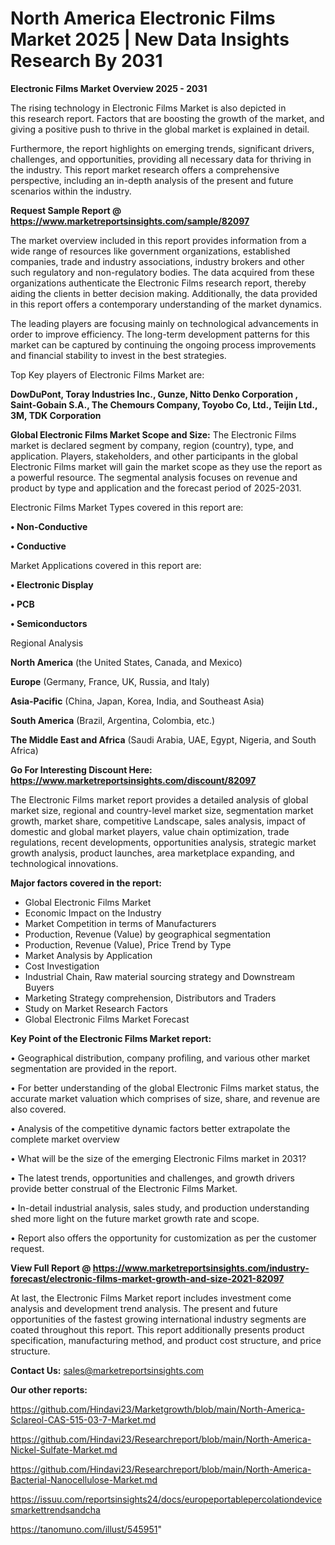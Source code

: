 # North America Electronic Films Market 2025 | New Data Insights Research By 2031

<Strong> Electronic Films Market Overview 2025 - 2031</strong>

The rising technology in Electronic Films Market is also depicted in this research report. Factors that are boosting the growth of the market, and giving a positive push to thrive in the global market is explained in detail.

Furthermore, the report highlights on emerging trends, significant drivers, challenges, and opportunities, providing all necessary data for thriving in the industry. This report market research offers a comprehensive perspective, including an in-depth analysis of the present and future scenarios within the industry.

<strong>Request Sample Report @ <a href=https://www.marketreportsinsights.com/sample/82097>https://www.marketreportsinsights.com/sample/82097</a></strong>

The market overview included in this report provides information from a wide range of resources like government organizations, established companies, trade and industry associations, industry brokers and other such regulatory and non-regulatory bodies. The data acquired from these organizations authenticate the Electronic Films research report, thereby aiding the clients in better decision making. Additionally, the data provided in this report offers a contemporary understanding of the market dynamics.

The leading players are focusing mainly on technological advancements in order to improve efficiency. The long-term development patterns for this market can be captured by continuing the ongoing process improvements and financial stability to invest in the best strategies.

Top Key players of Electronic Films Market are:

<strong>DowDuPont, Toray Industries Inc., Gunze, Nitto Denko Corporation , Saint-Gobain S.A., The Chemours Company, Toyobo Co, Ltd., Teijin Ltd., 3M, TDK Corporation</strong>

<strong><b>Global Electronic Films Market Scope and Size:</b></strong>
The Electronic Films market is declared segment by company, region (country), type, and application. Players, stakeholders, and other participants in the global Electronic Films market will gain the market scope as they use the report as a powerful resource. The segmental analysis focuses on revenue and product by type and application and the forecast period of 2025-2031.

Electronic Films Market Types covered in this report are:

<strong>• Non-Conductive

• Conductive</strong>

Market Applications covered in this report are:

<strong>• Electronic Display

• PCB

• Semiconductors</strong> 

Regional Analysis

<strong>North America</strong> (the United States, Canada, and Mexico)

<strong>Europe</strong> (Germany, France, UK, Russia, and Italy)

<strong>Asia-Pacific</strong> (China, Japan, Korea, India, and Southeast Asia)

<strong>South America</strong> (Brazil, Argentina, Colombia, etc.)

<strong>The Middle East and Africa</strong> (Saudi Arabia, UAE, Egypt, Nigeria, and South Africa)

<strong>Go For Interesting Discount Here: <a href=https://www.marketreportsinsights.com/discount/82097>https://www.marketreportsinsights.com/discount/82097</a></strong>

The Electronic Films market report provides a detailed analysis of global market size, regional and country-level market size, segmentation market growth, market share, competitive Landscape, sales analysis, impact of domestic and global market players, value chain optimization, trade regulations, recent developments, opportunities analysis, strategic market growth analysis, product launches, area marketplace expanding, and technological innovations.

<strong><b>Major factors covered in the report:</b></strong>
<ul>
  <li>Global Electronic Films Market </li>
  <li>Economic Impact on the Industry</li>
  <li>Market Competition in terms of Manufacturers</li>
  <li>Production, Revenue (Value) by geographical segmentation</li>
  <li>Production, Revenue (Value), Price Trend by Type</li>
  <li>Market Analysis by Application</li>
  <li>Cost Investigation</li>
  <li>Industrial Chain, Raw material sourcing strategy and Downstream Buyers</li>
  <li>Marketing Strategy comprehension, Distributors and Traders</li>
  <li>Study on Market Research Factors</li>
  <li>Global Electronic Films Market Forecast</li>
</ul>

<strong><b>Key Point of the Electronic Films Market report:</b></strong>

• Geographical distribution, company profiling, and various other market segmentation are provided in the report.

• For better understanding of the global Electronic Films market status, the accurate market valuation which comprises of size, share, and revenue are also covered.

• Analysis of the competitive dynamic factors better extrapolate the complete market overview

• What will be the size of the emerging Electronic Films market in 2031?

• The latest trends, opportunities and challenges, and growth drivers provide better construal of the Electronic Films Market.

• In-detail industrial analysis, sales study, and production understanding shed more light on the future market growth rate and scope.

• Report also offers the opportunity for customization as per the customer request.

<strong><b>View Full Report @ <a href=https://www.marketreportsinsights.com/industry-forecast/electronic-films-market-growth-and-size-2021-82097>https://www.marketreportsinsights.com/industry-forecast/electronic-films-market-growth-and-size-2021-82097</a></b></strong>


At last, the Electronic Films Market report includes investment come analysis and development trend analysis. The present and future opportunities of the fastest growing international industry segments are coated throughout this report. This report additionally presents product specification, manufacturing method, and product cost structure, and price structure.

<strong>Contact Us:</strong>
sales@marketreportsinsights.com

<strong>Our other reports:</strong>

<a href=https://github.com/Hindavi23/Marketgrowth/blob/main/North-America-Sclareol-CAS-515-03-7-Market.md>https://github.com/Hindavi23/Marketgrowth/blob/main/North-America-Sclareol-CAS-515-03-7-Market.md</a>

<a href=https://github.com/Hindavi23/Researchreport/blob/main/North-America-Nickel-Sulfate-Market.md>https://github.com/Hindavi23/Researchreport/blob/main/North-America-Nickel-Sulfate-Market.md</a>

<a href=https://github.com/Hindavi23/Researchreport/blob/main/North-America-Bacterial-Nanocellulose-Market.md>https://github.com/Hindavi23/Researchreport/blob/main/North-America-Bacterial-Nanocellulose-Market.md</a>

<a href=https://issuu.com/reportsinsights24/docs/europeportablepercolationdevicesmarkettrendsandcha>https://issuu.com/reportsinsights24/docs/europeportablepercolationdevicesmarkettrendsandcha</a>

<a href=https://tanomuno.com/illust/545951>https://tanomuno.com/illust/545951</a>"
